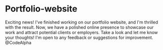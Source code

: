 # Portfolio-website
Exciting news! I've finished working on our portfolio website, and I'm thrilled with the result. Now, we have a polished online presence to showcase our work and attract potential clients or employers. Take a look and let me know your thoughts! I'm open to any feedback or suggestions for improvement.
@CodeAlpha
